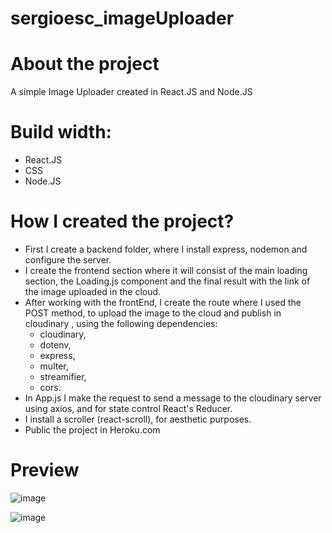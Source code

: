# sergioesc_imageUploader

# About the project

A simple Image Uploader created in React.JS and Node.JS

# Build width:
* React.JS
* CSS
* Node.JS

# How I created the project?

* First I create a backend folder, where I install express, nodemon and configure the server.
* I create the frontend section where it will consist of the main loading section, the Loading.js component and the final result with the link of the image uploaded in the cloud.
* After working with the frontEnd, I create the route where I used the POST method, to upload the image to the cloud and publish in cloudinary
, using the following dependencies:
  * cloudinary,
  * dotenv, 
  * express,
  * multer,
  * streamifier,
  * cors.
* In App.js I make the request to send a message to the cloudinary server
using axios, and for state control React's Reducer.
* I install a scroller (react-scroll), for aesthetic purposes.
* Public the project in Heroku.com

# Preview 

![image](https://user-images.githubusercontent.com/93834310/160667169-2f910ec5-5b52-4109-907c-d7125368de52.png)

![image](https://user-images.githubusercontent.com/93834310/160667337-2df62c53-4803-4414-a313-a87257f8779d.png)

